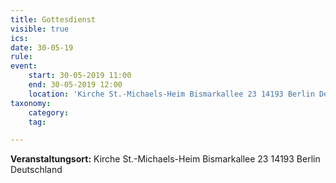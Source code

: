 ```yaml
---
title: Gottesdienst
visible: true
ics: 
date: 30-05-19
rule: 
event:
	start: 30-05-2019 11:00
	end: 30-05-2019 12:00
	location: 'Kirche St.-Michaels-Heim Bismarkallee 23 14193 Berlin Deutschland'
taxonomy:
	category: 
	tag: 

---
```




**Veranstaltungsort:** Kirche St.-Michaels-Heim
Bismarkallee 23
14193 Berlin
Deutschland

